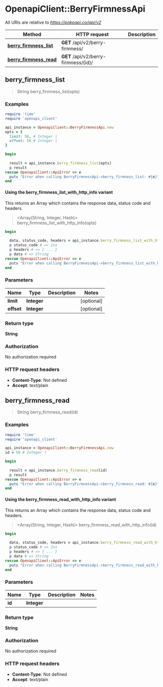 # OpenapiClient::BerryFirmnessApi

All URIs are relative to *https://pokeapi.co/api/v2*

| Method | HTTP request | Description |
| ------ | ------------ | ----------- |
| [**berry_firmness_list**](BerryFirmnessApi.md#berry_firmness_list) | **GET** /api/v2/berry-firmness/ |  |
| [**berry_firmness_read**](BerryFirmnessApi.md#berry_firmness_read) | **GET** /api/v2/berry-firmness/{id}/ |  |


## berry_firmness_list

> String berry_firmness_list(opts)



### Examples

```ruby
require 'time'
require 'openapi_client'

api_instance = OpenapiClient::BerryFirmnessApi.new
opts = {
  limit: 56, # Integer | 
  offset: 56 # Integer | 
}

begin
  
  result = api_instance.berry_firmness_list(opts)
  p result
rescue OpenapiClient::ApiError => e
  puts "Error when calling BerryFirmnessApi->berry_firmness_list: #{e}"
end
```

#### Using the berry_firmness_list_with_http_info variant

This returns an Array which contains the response data, status code and headers.

> <Array(String, Integer, Hash)> berry_firmness_list_with_http_info(opts)

```ruby
begin
  
  data, status_code, headers = api_instance.berry_firmness_list_with_http_info(opts)
  p status_code # => 2xx
  p headers # => { ... }
  p data # => String
rescue OpenapiClient::ApiError => e
  puts "Error when calling BerryFirmnessApi->berry_firmness_list_with_http_info: #{e}"
end
```

### Parameters

| Name | Type | Description | Notes |
| ---- | ---- | ----------- | ----- |
| **limit** | **Integer** |  | [optional] |
| **offset** | **Integer** |  | [optional] |

### Return type

**String**

### Authorization

No authorization required

### HTTP request headers

- **Content-Type**: Not defined
- **Accept**: text/plain


## berry_firmness_read

> String berry_firmness_read(id)



### Examples

```ruby
require 'time'
require 'openapi_client'

api_instance = OpenapiClient::BerryFirmnessApi.new
id = 56 # Integer | 

begin
  
  result = api_instance.berry_firmness_read(id)
  p result
rescue OpenapiClient::ApiError => e
  puts "Error when calling BerryFirmnessApi->berry_firmness_read: #{e}"
end
```

#### Using the berry_firmness_read_with_http_info variant

This returns an Array which contains the response data, status code and headers.

> <Array(String, Integer, Hash)> berry_firmness_read_with_http_info(id)

```ruby
begin
  
  data, status_code, headers = api_instance.berry_firmness_read_with_http_info(id)
  p status_code # => 2xx
  p headers # => { ... }
  p data # => String
rescue OpenapiClient::ApiError => e
  puts "Error when calling BerryFirmnessApi->berry_firmness_read_with_http_info: #{e}"
end
```

### Parameters

| Name | Type | Description | Notes |
| ---- | ---- | ----------- | ----- |
| **id** | **Integer** |  |  |

### Return type

**String**

### Authorization

No authorization required

### HTTP request headers

- **Content-Type**: Not defined
- **Accept**: text/plain


